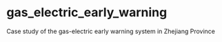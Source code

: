 # gas_electric_early_warning
Case study of the gas-electric early warning system in Zhejiang Province

